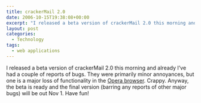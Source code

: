 ```yaml
---
title: crackerMail 2.0
date: 2006-10-15T19:38:08+00:00
excerpt: "I released a beta version of crackerMail 2.0 this morning and already I've had a couple of reports of bugs. They were"
layout: post
categories:
  - Technology
tags:
  - web applications
---
```

I released a beta version of crackerMail 2.0 this morning and already I&#8217;ve had a couple of reports of bugs. They were primarily minor annoyances, but one is a major loss of functionality in the [Opera browser](http://www.opera.com/). Crappy. Anyway, the beta is ready and the final version (barring any reports of other major bugs) will be out Nov 1. Have fun!